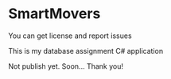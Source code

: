 # SmartMovers
You can get license and report issues


This is my database assignment C# application

Not publish yet.
Soon...
Thank you!
